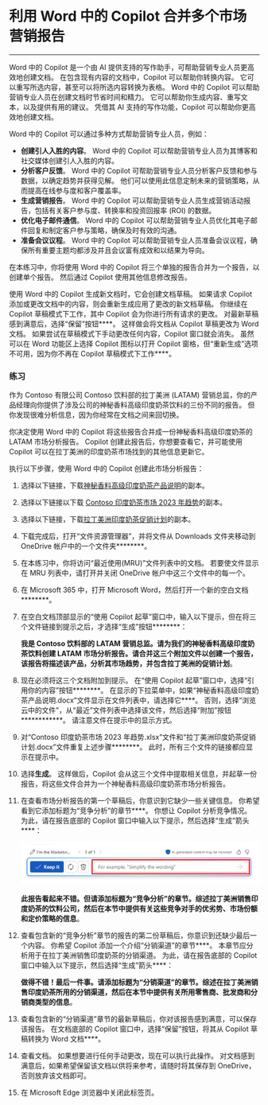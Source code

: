 # 利用 Word 中的 Copilot 合并多个市场营销报告
---
Word 中的 Copilot 是一个由 AI 提供支持的写作助手，可帮助营销专业人员更高效地创建文档。 在包含现有内容的文档中，Copilot 可以帮助你转换内容。 它可以重写所选内容，甚至可以将所选内容转换为表格。 Word 中的 Copilot 可以帮助营销专业人员在创建文档时节省时间和精力。 它可以帮助你生成内容、重写文本，以及提供有用的建议。 凭借其 AI 支持的写作功能，Copilot 可以帮助你更高效地创建文档。

Word 中的 Copilot 可以通过多种方式帮助营销专业人员，例如：

 -  **创建引人入胜的内容**。 Word 中的 Copilot 可以帮助营销专业人员为其博客和社交媒体创建引人入胜的内容。
 -  **分析客户反馈**。 Word 中的 Copilot 可帮助营销专业人员分析客户反馈和参与数据，以确定趋势并获得见解。 他们可以使用此信息定制未来的营销策略，从而提高在线参与度和客户覆盖率。
 -  **生成营销报告**。 Word 中的 Copilot 可以帮助营销专业人员生成营销活动报告，包括有关客户参与度、转换率和投资回报率 (ROI) 的数据。
 -  **优化电子邮件通信**。 Word 中的 Copilot 可以帮助营销专业人员优化其电子邮件回复和制定客户参与策略，确保及时有效的沟通。
 -  **准备会议议程**。 Word 中的 Copilot 可以帮助营销专业人员准备会议议程，确保所有重要主题均都涉及并且会议富有成效和以结果为导向。

在本练习中，你将使用 Word 中的 Copilot 将三个单独的报告合并为一个报告，以创建单个报告。 然后通过 Copilot 使用其他信息修改报告。

使用 Word 中的 Copilot 生成新文档时，它会创建文档草稿。 如果请求 Copilot 添加或更改文档中的内容，则会重新生成应用了更改的新文档草稿。 你继续在 Copilot 草稿模式下工作，其中 Copilot 会为你进行所有请求的更改。 对最新草稿感到满意后，选择“保留”按钮****。 这样做会将文档从 Copilot 草稿更改为 Word 文档。 如果尝试在草稿模式下手动更改任何内容，Copilot 窗口就会消失。 虽然可以在 Word 功能区上选择 Copilot 图标以打开 Copilot 窗格，但“重新生成”选项不可用，因为你不再在 Copilot 草稿模式下工作****。

### 练习

作为 Contoso 有限公司 Contoso 饮料部的拉丁美洲 (LATAM) 营销总监，你的产品经理向你提供了涉及公司的神秘香料高级印度奶茶饮料的三份不同的报告。 但你发现很难分析信息，因为你经常在文档之间来回切换。

你决定使用 Word 中的 Copilot 将这些报告合并成一份神秘香料高级印度奶茶的 LATAM 市场分析报告。 Copilot 创建此报告后，你想要查看它，并可能使用 Copilot 可以在拉丁美洲的印度奶茶市场找到的其他信息更新它。

执行以下步骤，使用 Word 中的 Copilot 创建此市场分析报告：

1.  选择以下链接，下载[神秘香料高级印度奶茶产品说明](https://go.microsoft.com/fwlink/?linkid=2268929)的副本。
2.  选择以下链接以下载 [Contoso 印度奶茶市场 2023 年趋势](https://go.microsoft.com/fwlink/?linkid=2269122)的副本。
3.  选择以下链接，下载[拉丁美洲印度奶茶促销计划](https://go.microsoft.com/fwlink/?linkid=2269126)的副本。
4.  下载完成后，打开“文件资源管理器”，并将文件从 Downloads 文件夹移动到 OneDrive 帐户中的一个文件夹********。
5.  在本练习中，你将访问“最近使用(MRU)”文件列表中的文档。 若要使文件显示在 MRU 列表中，请打开并关闭 OneDrive 帐户中这三个文件中的每一个。
6.  在 Microsoft 365 中，打开 Microsoft Word，然后打开一个新的空白文档********。
7.  在空白文档顶部显示的“使用 Copilot 起草”窗口中，输入以下提示，但在将三个文件链接到提示之后，才选择“生成”按钮********：
    
    **我是 Contoso 饮料部的 LATAM 营销总监。请为我们的神秘香料高级印度奶茶饮料创建 LATAM 市场分析报告。请合并这三个附加文件以创建一个报告，该报告将描述该产品，分析其市场趋势，并包含拉丁美洲的促销计划**。
8.  现在必须将这三个文档附加到提示。 在“使用 Copilot 起草”窗口中，选择“引用你的内容”按钮********。 在显示的下拉菜单中，如果“神秘香料高级印度奶茶产品说明.docx”文件显示在文件列表中，请选择它****。 否则，选择“浏览云中的文件”，从“最近”文件列表中选择该文件，然后选择“附加”按钮************。 请注意文件在提示中的显示方式。
9.  对“Contoso 印度奶茶市场 2023 年趋势.xlsx”文件和“拉丁美洲印度奶茶促销计划.docx”文件重复上述步骤********。 此时，所有三个文件的链接都应显示在提示中。
10. 选择**生成**。 这样做后，Copilot 会从这三个文件中提取相关信息，并起草一份报告，将这些文件合并为一个神秘香料高级印度奶茶市场分析报告。
11. 在查看市场分析报告的第一个草稿后，你意识到它缺少一些关键信息。 你希望看到它添加标题为“竞争分析”的章节****。 你想让 Copilot 分析竞争情况。 为此，请在报告底部的 Copilot 窗口中输入以下提示，然后选择“生成”箭头****：
    
    ![屏幕截图显示 Word 文档底部显示的 Copilot 提示窗口。](../media/copilot-window-word-a5ec12f6.png)
    
    
    **此报告看起来不错。但请添加标题为“竞争分析”的章节。综述拉丁美洲销售印度奶茶的饮料公司，然后在本节中提供有关这些竞争对手的优劣势、市场份额和定价策略的信息**。
12. 查看包含新的“竞争分析”章节的报告的第二份草稿后，你意识到还缺少最后一个内容。 你希望 Copilot 添加一个介绍“分销渠道”的章节****。 本章节应分析用于在拉丁美洲销售印度奶茶的分销渠道。 为此，请在报告底部的 Copilot 窗口中输入以下提示，然后选择“生成”箭头****：
    
    **做得不错！最后一件事。请添加标题为“分销渠道”的章节。综述在拉丁美洲销售印度奶茶所用的分销渠道，然后在本节中提供有关所用零售商、批发商和分销商类型的信息**。
13. 查看包含新的“分销渠道”章节的最新草稿后，你对该报告感到满意，可以保存该报告。 在文档底部的 Copilot 窗口中，选择“保留”按钮，将其从 Copilot 草稿转换为 Word 文档****。
14. 查看文档。 如果想要进行任何手动更改，现在可以执行此操作。 对文档感到满意后，如果希望保留该文档以供将来参考，请随时将其保存到 OneDrive，否则放弃该文档即可。
15. 在 Microsoft Edge 浏览器中关闭此标签页。
